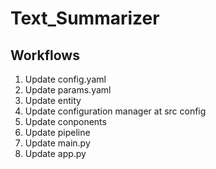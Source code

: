 # Text_Summarizer

## Workflows

1. Update config.yaml
2. Update params.yaml
3. Update entity
4. Update configuration manager at src config
5. Update conponents
6. Update pipeline
7. Update main.py
8. Update app.py